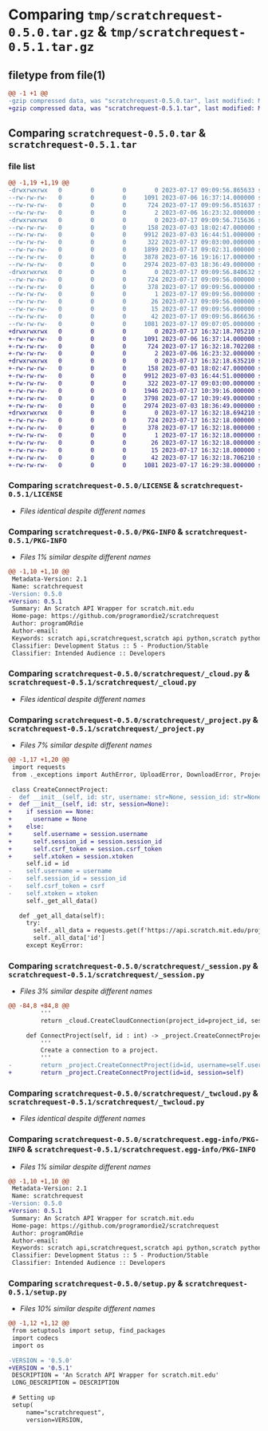 # Comparing `tmp/scratchrequest-0.5.0.tar.gz` & `tmp/scratchrequest-0.5.1.tar.gz`

## filetype from file(1)

```diff
@@ -1 +1 @@
-gzip compressed data, was "scratchrequest-0.5.0.tar", last modified: Mon Jul 17 09:09:56 2023, max compression
+gzip compressed data, was "scratchrequest-0.5.1.tar", last modified: Mon Jul 17 16:32:18 2023, max compression
```

## Comparing `scratchrequest-0.5.0.tar` & `scratchrequest-0.5.1.tar`

### file list

```diff
@@ -1,19 +1,19 @@
-drwxrwxrwx   0        0        0        0 2023-07-17 09:09:56.865633 scratchrequest-0.5.0/
--rw-rw-rw-   0        0        0     1091 2023-07-06 16:37:14.000000 scratchrequest-0.5.0/LICENSE
--rw-rw-rw-   0        0        0      724 2023-07-17 09:09:56.851637 scratchrequest-0.5.0/PKG-INFO
--rw-rw-rw-   0        0        0        2 2023-07-06 16:23:32.000000 scratchrequest-0.5.0/README.md
-drwxrwxrwx   0        0        0        0 2023-07-17 09:09:56.715636 scratchrequest-0.5.0/scratchrequest/
--rw-rw-rw-   0        0        0      158 2023-07-03 18:02:47.000000 scratchrequest-0.5.0/scratchrequest/__init__.py
--rw-rw-rw-   0        0        0     9912 2023-07-03 16:44:51.000000 scratchrequest-0.5.0/scratchrequest/_cloud.py
--rw-rw-rw-   0        0        0      322 2023-07-17 09:03:00.000000 scratchrequest-0.5.0/scratchrequest/_exceptions.py
--rw-rw-rw-   0        0        0     1899 2023-07-17 09:02:31.000000 scratchrequest-0.5.0/scratchrequest/_project.py
--rw-rw-rw-   0        0        0     3878 2023-07-16 19:16:17.000000 scratchrequest-0.5.0/scratchrequest/_session.py
--rw-rw-rw-   0        0        0     2974 2023-07-03 18:36:49.000000 scratchrequest-0.5.0/scratchrequest/_twcloud.py
-drwxrwxrwx   0        0        0        0 2023-07-17 09:09:56.840632 scratchrequest-0.5.0/scratchrequest.egg-info/
--rw-rw-rw-   0        0        0      724 2023-07-17 09:09:56.000000 scratchrequest-0.5.0/scratchrequest.egg-info/PKG-INFO
--rw-rw-rw-   0        0        0      378 2023-07-17 09:09:56.000000 scratchrequest-0.5.0/scratchrequest.egg-info/SOURCES.txt
--rw-rw-rw-   0        0        0        1 2023-07-17 09:09:56.000000 scratchrequest-0.5.0/scratchrequest.egg-info/dependency_links.txt
--rw-rw-rw-   0        0        0       26 2023-07-17 09:09:56.000000 scratchrequest-0.5.0/scratchrequest.egg-info/requires.txt
--rw-rw-rw-   0        0        0       15 2023-07-17 09:09:56.000000 scratchrequest-0.5.0/scratchrequest.egg-info/top_level.txt
--rw-rw-rw-   0        0        0       42 2023-07-17 09:09:56.866636 scratchrequest-0.5.0/setup.cfg
--rw-rw-rw-   0        0        0     1081 2023-07-17 09:07:05.000000 scratchrequest-0.5.0/setup.py
+drwxrwxrwx   0        0        0        0 2023-07-17 16:32:18.705210 scratchrequest-0.5.1/
+-rw-rw-rw-   0        0        0     1091 2023-07-06 16:37:14.000000 scratchrequest-0.5.1/LICENSE
+-rw-rw-rw-   0        0        0      724 2023-07-17 16:32:18.702208 scratchrequest-0.5.1/PKG-INFO
+-rw-rw-rw-   0        0        0        2 2023-07-06 16:23:32.000000 scratchrequest-0.5.1/README.md
+drwxrwxrwx   0        0        0        0 2023-07-17 16:32:18.635210 scratchrequest-0.5.1/scratchrequest/
+-rw-rw-rw-   0        0        0      158 2023-07-03 18:02:47.000000 scratchrequest-0.5.1/scratchrequest/__init__.py
+-rw-rw-rw-   0        0        0     9912 2023-07-03 16:44:51.000000 scratchrequest-0.5.1/scratchrequest/_cloud.py
+-rw-rw-rw-   0        0        0      322 2023-07-17 09:03:00.000000 scratchrequest-0.5.1/scratchrequest/_exceptions.py
+-rw-rw-rw-   0        0        0     1946 2023-07-17 10:39:16.000000 scratchrequest-0.5.1/scratchrequest/_project.py
+-rw-rw-rw-   0        0        0     3798 2023-07-17 10:39:49.000000 scratchrequest-0.5.1/scratchrequest/_session.py
+-rw-rw-rw-   0        0        0     2974 2023-07-03 18:36:49.000000 scratchrequest-0.5.1/scratchrequest/_twcloud.py
+drwxrwxrwx   0        0        0        0 2023-07-17 16:32:18.694210 scratchrequest-0.5.1/scratchrequest.egg-info/
+-rw-rw-rw-   0        0        0      724 2023-07-17 16:32:18.000000 scratchrequest-0.5.1/scratchrequest.egg-info/PKG-INFO
+-rw-rw-rw-   0        0        0      378 2023-07-17 16:32:18.000000 scratchrequest-0.5.1/scratchrequest.egg-info/SOURCES.txt
+-rw-rw-rw-   0        0        0        1 2023-07-17 16:32:18.000000 scratchrequest-0.5.1/scratchrequest.egg-info/dependency_links.txt
+-rw-rw-rw-   0        0        0       26 2023-07-17 16:32:18.000000 scratchrequest-0.5.1/scratchrequest.egg-info/requires.txt
+-rw-rw-rw-   0        0        0       15 2023-07-17 16:32:18.000000 scratchrequest-0.5.1/scratchrequest.egg-info/top_level.txt
+-rw-rw-rw-   0        0        0       42 2023-07-17 16:32:18.706210 scratchrequest-0.5.1/setup.cfg
+-rw-rw-rw-   0        0        0     1081 2023-07-17 16:29:38.000000 scratchrequest-0.5.1/setup.py
```

### Comparing `scratchrequest-0.5.0/LICENSE` & `scratchrequest-0.5.1/LICENSE`

 * *Files identical despite different names*

### Comparing `scratchrequest-0.5.0/PKG-INFO` & `scratchrequest-0.5.1/PKG-INFO`

 * *Files 1% similar despite different names*

```diff
@@ -1,10 +1,10 @@
 Metadata-Version: 2.1
 Name: scratchrequest
-Version: 0.5.0
+Version: 0.5.1
 Summary: An Scratch API Wrapper for scratch.mit.edu
 Home-page: https://github.com/programordie2/scratchrequest
 Author: programORdie
 Author-email: 
 Keywords: scratch api,scratchrequest,scratch api python,scratch python,scratch for python,scratch,scratch cloud,scratch cloud variables,scratch bot
 Classifier: Development Status :: 5 - Production/Stable
 Classifier: Intended Audience :: Developers
```

### Comparing `scratchrequest-0.5.0/scratchrequest/_cloud.py` & `scratchrequest-0.5.1/scratchrequest/_cloud.py`

 * *Files identical despite different names*

### Comparing `scratchrequest-0.5.0/scratchrequest/_project.py` & `scratchrequest-0.5.1/scratchrequest/_project.py`

 * *Files 7% similar despite different names*

```diff
@@ -1,17 +1,20 @@
 import requests
 from ._exceptions import AuthError, UploadError, DownloadError, ProjectNotFound
 
 class CreateConnectProject:
-  def __init__(self, id: str, username: str=None, session_id: str=None, csrf: str=None, xtoken: str=None):
+  def __init__(self, id: str, session=None):
+    if session == None:
+      username = None
+    else:    
+      self.username = session.username
+      self.session_id = session.session_id
+      self.csrf_token = session.csrf_token
+      self.xtoken = session.xtoken
     self.id = id
-    self.username = username
-    self.session_id = session_id
-    self.csrf_token = csrf
-    self.xtoken = xtoken
     self._get_all_data()
 
   def _get_all_data(self):
     try:
       self._all_data = requests.get(f'https://api.scratch.mit.edu/projects/{self.id}/').json()
       self._all_data['id']
     except KeyError:
```

### Comparing `scratchrequest-0.5.0/scratchrequest/_session.py` & `scratchrequest-0.5.1/scratchrequest/_session.py`

 * *Files 3% similar despite different names*

```diff
@@ -84,8 +84,8 @@
         '''
         return _cloud.CreateCloudConnection(project_id=project_id, session=self, **kwargs)
 
     def ConnectProject(self, id : int) -> _project.CreateConnectProject:
         '''
         Create a connection to a project.
         '''
-        return _project.CreateConnectProject(id=id, username=self.username, session_id=self.session_id, csrf=self.csrf_token, xtoken=self.xtoken)
+        return _project.CreateConnectProject(id=id, session=self)
```

### Comparing `scratchrequest-0.5.0/scratchrequest/_twcloud.py` & `scratchrequest-0.5.1/scratchrequest/_twcloud.py`

 * *Files identical despite different names*

### Comparing `scratchrequest-0.5.0/scratchrequest.egg-info/PKG-INFO` & `scratchrequest-0.5.1/scratchrequest.egg-info/PKG-INFO`

 * *Files 1% similar despite different names*

```diff
@@ -1,10 +1,10 @@
 Metadata-Version: 2.1
 Name: scratchrequest
-Version: 0.5.0
+Version: 0.5.1
 Summary: An Scratch API Wrapper for scratch.mit.edu
 Home-page: https://github.com/programordie2/scratchrequest
 Author: programORdie
 Author-email: 
 Keywords: scratch api,scratchrequest,scratch api python,scratch python,scratch for python,scratch,scratch cloud,scratch cloud variables,scratch bot
 Classifier: Development Status :: 5 - Production/Stable
 Classifier: Intended Audience :: Developers
```

### Comparing `scratchrequest-0.5.0/setup.py` & `scratchrequest-0.5.1/setup.py`

 * *Files 10% similar despite different names*

```diff
@@ -1,12 +1,12 @@
 from setuptools import setup, find_packages
 import codecs
 import os
 
-VERSION = '0.5.0'
+VERSION = '0.5.1'
 DESCRIPTION = 'An Scratch API Wrapper for scratch.mit.edu'
 LONG_DESCRIPTION = DESCRIPTION
 
 # Setting up
 setup(
     name="scratchrequest",
     version=VERSION,
```

